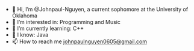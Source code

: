 - 👋 Hi, I’m @Johnpaul-Nguyen, a current sophomore at the University of Oklahoma
- 👀 I’m interested in: Programming and Music
- 🌱 I’m currently learning: C++
- 📃 I know: Java
- 📫 How to reach me johnpaulnguyen0605@gmail.com

<!---
Johnpaul-Nguyen/Johnpaul-Nguyen is a ✨ special ✨ repository because its `README.md` (this file) appears on your GitHub profile.
You can click the Preview link to take a look at your changes.
--->
